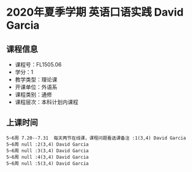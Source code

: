# 2020年夏季学期 英语口语实践 David Garcia






## 课程信息

- 课程号：FL1505.06
- 学分：1
- 教学类型：理论课
- 开课单位：外语系
- 课程类别：通修
- 课程层次：本科计划内课程

## 上课时间

```
5~6周 7.20--7.31  每天两节在线课，课程问题看选课备注 :1(3,4) David Garcia
5~6周 null :2(3,4) David Garcia
5~6周 null :3(3,4) David Garcia
5~6周 null :4(3,4) David Garcia
5~6周 null :5(3,4) David Garcia
```

